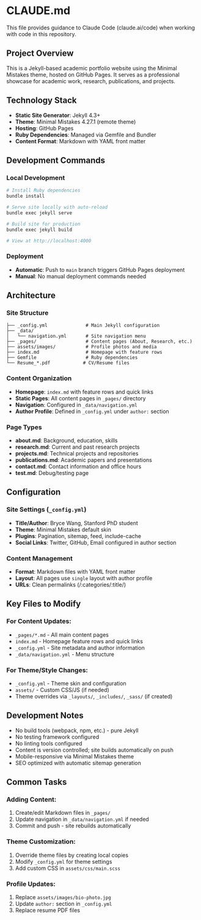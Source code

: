 # CLAUDE.md

This file provides guidance to Claude Code (claude.ai/code) when working with code in this repository.

## Project Overview

This is a Jekyll-based academic portfolio website using the Minimal Mistakes theme, hosted on GitHub Pages. It serves as a professional showcase for academic work, research, publications, and projects.

## Technology Stack

- **Static Site Generator**: Jekyll 4.3+
- **Theme**: Minimal Mistakes 4.27.1 (remote theme)
- **Hosting**: GitHub Pages
- **Ruby Dependencies**: Managed via Gemfile and Bundler
- **Content Format**: Markdown with YAML front matter

## Development Commands

### Local Development
```bash
# Install Ruby dependencies
bundle install

# Serve site locally with auto-reload
bundle exec jekyll serve

# Build site for production
bundle exec jekyll build

# View at http://localhost:4000
```

### Deployment
- **Automatic**: Push to `main` branch triggers GitHub Pages deployment
- **Manual**: No manual deployment commands needed

## Architecture

### Site Structure
```
├── _config.yml              # Main Jekyll configuration
├── _data/
│   └── navigation.yml       # Site navigation menu
├── _pages/                  # Content pages (About, Research, etc.)
├── assets/images/           # Profile photos and media
├── index.md                 # Homepage with feature rows
├── Gemfile                  # Ruby dependencies
└── Resume_*.pdf            # CV/Resume files
```

### Content Organization
- **Homepage**: `index.md` with feature rows and quick links
- **Static Pages**: All content pages in `_pages/` directory
- **Navigation**: Configured in `_data/navigation.yml`
- **Author Profile**: Defined in `_config.yml` under `author:` section

### Page Types
- **about.md**: Background, education, skills
- **research.md**: Current and past research projects  
- **projects.md**: Technical projects and repositories
- **publications.md**: Academic papers and presentations
- **contact.md**: Contact information and office hours
- **test.md**: Debug/testing page

## Configuration

### Site Settings (`_config.yml`)
- **Title/Author**: Bryce Wang, Stanford PhD student
- **Theme**: Minimal Mistakes default skin
- **Plugins**: Pagination, sitemap, feed, include-cache
- **Social Links**: Twitter, GitHub, Email configured in author section

### Content Management
- **Format**: Markdown files with YAML front matter
- **Layout**: All pages use `single` layout with author profile
- **URLs**: Clean permalinks (/:categories/:title/)

## Key Files to Modify

### For Content Updates:
- `_pages/*.md` - All main content pages
- `index.md` - Homepage feature rows and quick links
- `_config.yml` - Site metadata and author information
- `_data/navigation.yml` - Menu structure

### For Theme/Style Changes:
- `_config.yml` - Theme skin and configuration
- `assets/` - Custom CSS/JS (if needed)
- Theme overrides via `_layouts/`, `_includes/`, `_sass/` (if created)

## Development Notes

- No build tools (webpack, npm, etc.) - pure Jekyll
- No testing framework configured
- No linting tools configured  
- Content is version controlled; site builds automatically on push
- Mobile-responsive via Minimal Mistakes theme
- SEO optimized with automatic sitemap generation

## Common Tasks

### Adding Content:
1. Create/edit Markdown files in `_pages/`
2. Update navigation in `_data/navigation.yml` if needed
3. Commit and push - site rebuilds automatically

### Theme Customization:
1. Override theme files by creating local copies
2. Modify `_config.yml` for theme settings
3. Add custom CSS in `assets/css/main.scss`

### Profile Updates:
1. Replace `assets/images/bio-photo.jpg`
2. Update `author:` section in `_config.yml`
3. Replace resume PDF files